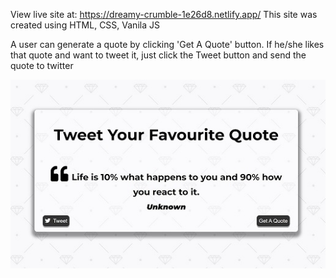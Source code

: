 View live site at: https://dreamy-crumble-1e26d8.netlify.app/
This site was created using HTML, CSS, Vanila JS

A user can generate a quote by clicking 'Get A Quote' button. If he/she likes that quote and want to tweet it, just click the Tweet button and send the quote to twitter

![Screenshot](https://github.com/nguyen-graykhoa/Tweet-A-Quote/blob/Main/Tweet-a-quote.JPG)
